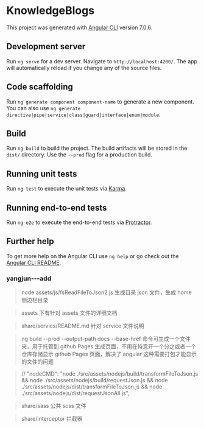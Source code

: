 # KnowledgeBlogs

This project was generated with [Angular CLI](https://github.com/angular/angular-cli) version 7.0.6.

## Development server

Run `ng serve` for a dev server. Navigate to `http://localhost:4200/`. The app will automatically reload if you change any of the source files.

## Code scaffolding

Run `ng generate component component-name` to generate a new component. You can also use `ng generate directive|pipe|service|class|guard|interface|enum|module`.

## Build

Run `ng build` to build the project. The build artifacts will be stored in the `dist/` directory. Use the `--prod` flag for a production build.

## Running unit tests

Run `ng test` to execute the unit tests via [Karma](https://karma-runner.github.io).

## Running end-to-end tests

Run `ng e2e` to execute the end-to-end tests via [Protractor](http://www.protractortest.org/).

## Further help

To get more help on the Angular CLI use `ng help` or go check out the [Angular CLI README](https://github.com/angular/angular-cli/blob/master/README.md).

### yangjun---add

> node assets/js/fsReadFileToJson2.js 生成目录 json 文件，生成 home 侧边栏目录

> assets 下有针对 assets 文件的详细文档

> share/servies/README.md 针对 service 文件说明

> ng build --prod --output-path docs --base-href 命令可生成一个文件夹，用于托管到 github Pages 生成页面，不用在特意开一个分之或者一个仓库存储显示 github Pages 页面，解决了 angular 这种需要打包才能显示的文件的问题

> // "nodeCMD": "node ./src/assets/nodejs/build/transformFileToJson.js && node ./src/assets/nodejs/build/requestJson.js && node ./src/assets/nodejs/dist/transformFileToJson.js && node ./src/assets/nodejs/dist/requestJsonAll.js",

> share/sass 公共 scss 文件

> share/interceptor 拦截器
